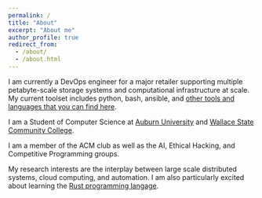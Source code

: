 ```yaml
---
permalink: /
title: "About"
excerpt: "About me"
author_profile: true
redirect_from: 
  - /about/
  - /about.html
---
```


I am currently a DevOps engineer for a major retailer supporting multiple petabyte-scale storage systems and computational infrastructure at scale. My current toolset includes python, bash, ansible, and [other tools and languages that you can find here](https://www.linkedin.com/in/jacobcoffee).

I am a Student of Computer Science at [Auburn University](https://auburn.edu) and [Wallace State Community College](https://wallacestate.edu).

I am a member of the ACM club as well as the AI, Ethical Hacking, and Competitive Programming groups.

My research interests are the interplay between large scale distributed systems, cloud computing, and automation. I am also particularly excited about learning the [Rust programming langage](https://www.rust-lang.org/).

